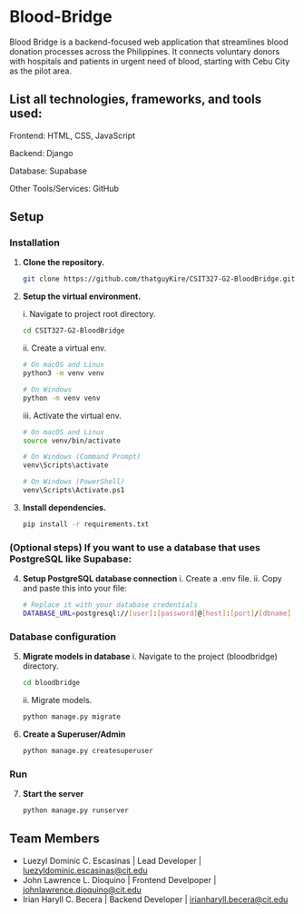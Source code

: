 # Blood-Bridge
Blood Bridge is a backend-focused web application that streamlines blood donation processes across the Philippines. It connects voluntary donors with hospitals and patients in urgent need of blood, starting with Cebu City as the pilot area.

## List all technologies, frameworks, and tools used:

Frontend: HTML, CSS, JavaScript

Backend: Django

Database: Supabase

Other Tools/Services: GitHub

## Setup

### Installation

1.  **Clone the repository.**

    ```bash
    git clone https://github.com/thatguyKire/CSIT327-G2-BloodBridge.git
    ```
2.  **Setup the virtual environment.**

    i. Navigate to project root directory.
    ```bash
    cd CSIT327-G2-BloodBridge
    ```
    ii. Create a virtual env.
    ```bash
    # On macOS and Linux
    python3 -m venv venv
    
    # On Windows
    python -m venv venv
    ```
    iii. Activate the virtual env.
    ```bash
    # On macOS and Linux
    source venv/bin/activate
    
    # On Windows (Command Prompt)
    venv\Scripts\activate
    
    # On Windows (PowerShell)
    venv\Scripts\Activate.ps1
    ```
3.  **Install dependencies.**
    ```bash
    pip install -r requirements.txt
    ```

### (Optional steps) If you want to use a database that uses PostgreSQL like Supabase:

4.  **Setup PostgreSQL database connection**
    i. Create a .env file.
    ii. Copy and paste this into your file:
    ```bash
    # Replace it with your database credentials
    DATABASE_URL=postgresql://[user]:[password]@[host]:[port]/[dbname]
    ```   

### Database configuration

5.  **Migrate models in database**
    i. Navigate to the project (bloodbridge) directory.
    ```bash
    cd bloodbridge
    ```
    ii. Migrate models.
    ```bash
    python manage.py migrate
    ```
6. **Create a Superuser/Admin**
   ```bash
   python manage.py createsuperuser
   ```

### Run

7. **Start the server**
   ```bash
   python manage.py runserver
   ```

## Team Members
- Luezyl Dominic C. Escasinas | Lead Developer | luezyldominic.escasinas@cit.edu
- John Lawrence L. Dioquino | Frontend Develpoper | johnlawrence.dioquino@cit.edu
- Irian Haryll C. Becera | Backend Developer |  irianharyll.becera@cit.edu

